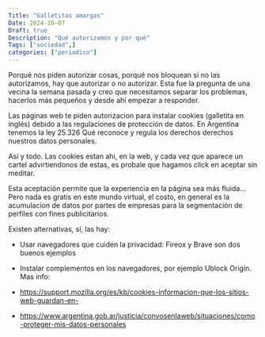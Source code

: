 ```yaml
---
Title: "Galletitas amargas"
Date: 2024-10-07
Draft: true
Description: "Qué autorizamos y por qué"
Tags: ["sociedad",]
categories: ["periodico"]
---
```



Porqué nos piden autorizar cosas, porqué nos bloquean si no las autorizamos, hay
que autorizar o no autorizar. Esta fue la pregunta de una vecina la semana
pasada y creo que necesitamos separar los problemas, hacerlos más pequeños y
desde ahí empezar a responder.

Las páginas web te piden autorizacion para instalar cookies (galletita en inglés) debido a las regulaciones de protección de datos. En Argentina tenemos la ley 25.326 Qué reconoce y regula los derechos derechos nuestros datos personales.

Así y todo. Las cookies estan ahi, en la web, y  cada vez que aparece un cartel advirtiendonos de estas, es probale  que hagamos click en aceptar sin meditar.

Esta aceptación permite que la experiencia en la página sea más fluida... Pero nada es gratis en este mundo virtual, el costo, en general es la acumulacion de datos por partes de empresas para la segmentación de perfiles con fines publicitarios.

Existen alternativas, sí, las hay:

- Usar navegadores que cuiden la privacidad: Fireox y Brave son dos buenos ejemplos
- Instalar complementos en los navegadores, por ejemplo Ublock Origin.
Mas info:

- https://support.mozilla.org/es/kb/cookies-informacion-que-los-sitios-web-guardan-en-
- https://www.argentina.gob.ar/justicia/convosenlaweb/situaciones/como-proteger-mis-datos-personales


